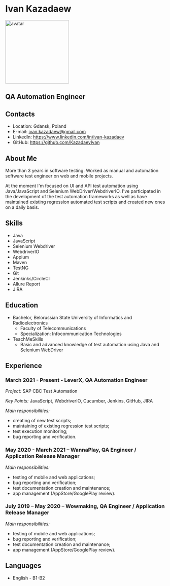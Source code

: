 # Ivan Kazadaew

<img src="https://user-images.githubusercontent.com/29704185/186361959-db5b6ab7-ed6f-4c81-b1ad-148089144a81.jpeg" alt="avatar" width="200"/>

## QA Automation Engineer

## Contacts

* Location: Gdansk, Poland
* E-mail: ivan.kazadaew@gmail.com
* LinkedIn: https://www.linkedin.com/in/ivan-kazadaev
* GitHub: https://github.com/KazadaevIvan

## About Me

More than 3 years in software testing. Worked as manual and automation software test engineer on web and mobile projects. 

At the moment I'm focused on UI and API test automation using Java/JavaScript and Selenium WebDriver/WebdriverIO. I've participated in the development of the test automation frameworks as well as have maintained existing regression automated test scripts and created new ones on a daily basis.

## Skills

* Java
* JavaScript
* Selenium Webdriver
* WebdriverIO
* Appium
* Maven
* TestNG
* Git
* Jenkinks/CircleCI
* Allure Report
* JIRA

## Education

* Bachelor, Belorussian State University of Informatics and Radioelectronics
    * Faculty of Telecommunications
    * Specialization: Infocommunication Technologies
* TeachMeSkills
    * Basic and advanced knowledge of test automation using Java and Selenium WebDriver

## Experience

### March 2021 - Present - LeverX, QA Automation Engineer

*Project:* SAP CBC Test Automation

*Key Points:* JavaScript, WebdriverIO, Cucumber, Jenkins, GitHub, JIRA

*Main responsibilities:*
* creating of new test scripts;
* maintaining of existing regression test scripts;
* test execution monitoring;
* bug reporting and verification.

### May 2020 - March 2021 – WannaPlay, QA Engineer / Application Release Manager

*Main responsibilities:*
* testing of mobile and web applications;
* bug reporting and verification;
* test documentation creation and maintenance;
* app management (AppStore/GooglePlay review).

### July 2019 – May 2020 – Wowmaking, QA Engineer / Application Release Manager

*Main responsibilities:*
* testing of mobile and web applications;
* bug reporting and verification;
* test documentation creation and maintenance;
* app management (AppStore/GooglePlay review).

## Languages

* English - B1-B2
